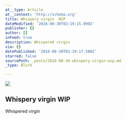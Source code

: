 ```yaml
---
at__type: Article
at__context: 'http://schema.org'
title: Whispery virgin  WIP
dateModified: '2016-08-30T03:19:15.990Z'
publisher: {}
author: []
inFeed: true
description: Whispered virgin
via: {}
datePublished: '2016-08-30T03:19:17.588Z'
starred: false
sourcePath: _posts/2016-08-30-whispery-virgin-wip.md
_type: Blurb

---
```

<article style=""><img src="http://the-grid-user-content.s3-us-west-2.amazonaws.com/e43393d1-8596-408b-bd25-6486bd0c8a7c.jpg" /><h1>Whispery virgin  WIP</h1></article>

Whispered virgin